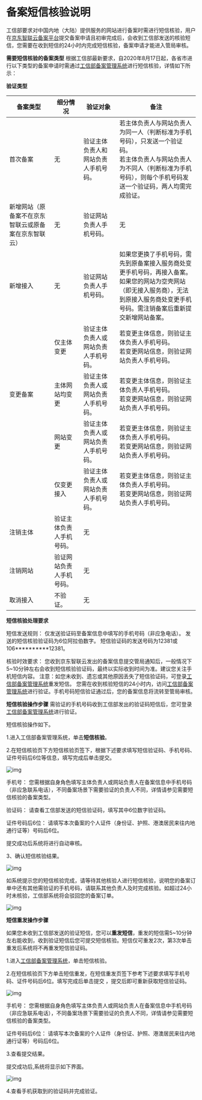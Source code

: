 # 备案短信核验说明

工信部要求对中国内地（大陆）提供服务的网站进行备案时需进行短信核验，用户在[京东智联云备案平台](https://record-console.jdcloud.com/)提交备案申请且初审完成后，会收到工信部发送的核验短信，您需要在收到短信的24小时内完成短信核验，备案申请才能进入管局审核。

**需要短信核验的备案类型**
根据工信部最新要求，自2020年8月17日起，各省市进行以下类型的备案申请时需通过[工信部备案管理系统](https://beian.miit.gov.cn/#/Integrated/ComplaintA)进行短信核验，详情如下所示：



**验证类型**

| **备案类型** | **细分情况** |**验证对象**                                 | **备注**          |
| ------------ | ------------ |-------------------------------------------- | ------------------------------------------------------------ |
| 首次备案     | 无   | 验证主体负责人和网站负责人手机号码。          | 若主体负责人与网站负责人为同一人（判断标准为手机号码），只发送一个验证码。 <br/>若主体负责人与网站负责人为不同人（判断标准为手机号码），则每个手机号码发送一个验证码，两人均需完成验证。|
| 新增网站（原备案不在京东智联云或原备案在京东智联云） | 无|验证网站负责人手机号码。                     |无                                                     |
| 新增接入 | 无 | 验证网站负责人手机号码。                     | 如果您更换了手机号码，需先到原备案接入服务商处变更手机号码，再接入备案。<br/>如果您的网站为空壳网站（即无接入服务商），无法到原接入服务商处变更手机号码。需注销备案后重新提交新增网站备案。 |
|         | 仅主体变更|验证主体负责人或网站负责人手机号码。 | 若变更主体信息，则验证主体负责人手机号码。<br/>若变更网站信息，则验证网站负责人手机号码。 |
|变更备案  | 主体网站均变更|验证主体负责人或网站负责人手机号码。 | 若变更主体信息，则验证主体负责人手机号码。<br/>若变更网站信息，则验证网站负责人手机号码。 |
|         | 网站变更|验证主体负责人或网站负责人手机号码。 | 若变更主体信息，则验证主体负责人手机号码。<br/>若变更网站信息，则验证网站负责人手机号码。 |
|         |仅变更接入|验证主体负责人或网站负责人手机号码。 | 若变更主体信息，则验证主体负责人手机号码。<br/>若变更网站信息，则验证网站负责人手机号码。 |
| 注销主体     | 验证主体负责人手机号码。                     | 无                               |
| 注销网站     | 验证网站负责人手机号码。                     | 无                            |
| 取消接入     | 不验证。                   | 无                            |


**短信核验处理要求**

短信发送规则：
仅发送验证码至备案信息中填写的手机号码（非应急电话）。
发送的短信核验验证码为6位阿拉伯数字。
短信验证码的发送号码为12381或106**********12381。

核验时效要求：
您收到京东智联云发出的备案信息提交管局通知后，一般情况下5~10分钟左右会收到短信核验验证码，最终以实际收到时间为准。建议您关注手机短信内容。
注意：如您未收到、遗忘或其他原因丢失了短信验证码，可登录[工信部备案管理系统](https://beian.miit.gov.cn/#/Integrated/ComplaintA)重发短信。
您需在收到核验短信的24小时内，访问[工信部备案管理系统](https://beian.miit.gov.cn/#/Integrated/ComplaintA)进行验证。手机号码短信验证通过后，您的备案信息将流转至管局审核。


**短信核验操作步骤**
需验证的手机号码收到工信部发出的验证码短信后，您可登录[工信部备案管理系统](https://beian.miit.gov.cn/#/Integrated/ComplaintA)进行验证。

短信核验操作如下。

1.进入工信部备案管理系统，单击**短信核验**。

2.在短信核验页下方短信核验页签下，根据下述要求填写短信验证码、手机号码、证件号码后6位等信息，填写完成后单击提交。

![img](https://github.com/jdcloudcom/cn/blob/zhaomeichen-beian-20200818/documentation/Domain-Name-%26-License/Image-Domain/ZMC-Image-Domain/message-check-1.png)

手机号：
您需根据自身角色填写主体负责人或网站负责人在备案信息中手机号码（非应急联系电话），不同备案场景下需要验证的负责人不同，详情请参见需要短信核验的备案类型。

验证码：
请查看工信部发送的短信验证码，填写其中6位数字验证码。

证件号码后6位：
请填写本次备案的个人证件（身份证、护照、港澳居民来往内地通行证等）号码后6位。

提交成功后系统将进行自动审核。

3、确认短信核验结果。

![img](https://github.com/jdcloudcom/cn/blob/zhaomeichen-beian-20200818/documentation/Domain-Name-%26-License/Image-Domain/ZMC-Image-Domain/message-check-complete-1.png)

如系统提示您的短信核验完成，请等待其他核验人进行短信核验，说明您的备案订单中还有其他需验证的手机号码，请联系其他负责人及时完成核验。如超过24小时未核验，工信部系统将会驳回您的备案订单。

![img](https://github.com/jdcloudcom/cn/blob/zhaomeichen-beian-20200818/documentation/Domain-Name-%26-License/Image-Domain/ZMC-Image-Domain/message-check-another-1.png)

**短信重发操作步骤**

如果您未收到工信部发送的验证短信，您可以**重发短信**，重发的短信需5~10分钟左右能收到，收到验证短信后您可提交短信核验。短信仅可重发2次，第3次单击重发后系统将不再重发短信验证码。

1.进入[工信部备案管理系统](https://beian.miit.gov.cn/#/Integrated/ComplaintA)，单击短信核验。

2.在短信核验页下方单击短信重发，在短信重发页签下参考下述要求填写手机号码、证件号码后6位。填写完成后单击提交 ，提交后即可重新获取短信验证码。

![img](https://github.com/jdcloudcom/cn/blob/zhaomeichen-beian-20200818/documentation/Domain-Name-%26-License/Image-Domain/ZMC-Image-Domain/message-check-again-1.png)

手机号：
您需根据自身角色填写主体负责人或网站负责人在备案信息中手机号码（非应急联系电话），不同备案场景下需要验证的负责人不同，详情请参见需要短信核验的备案类型。

证件号码后6位：
请填写本次备案的个人证件（身份证、护照、港澳居民来往内地通行证等）号码后6位。


3.查看提交结果。

提交成功后,系统将显示如下界面。

![img](https://github.com/jdcloudcom/cn/blob/zhaomeichen-beian-20200818/documentation/Domain-Name-%26-License/Image-Domain/ZMC-Image-Domain/message-check-code-1.png)

4.查看手机获取到的验证码并完成验证。
